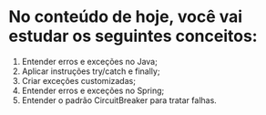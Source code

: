# No conteúdo de hoje, você vai estudar os seguintes conceitos:

1. Entender erros e exceções no Java;
2. Aplicar instruções try/catch e finally;
3. Criar exceções customizadas;
4. Entender erros e exceções no Spring;
5. Entender o padrão CircuitBreaker para tratar falhas.